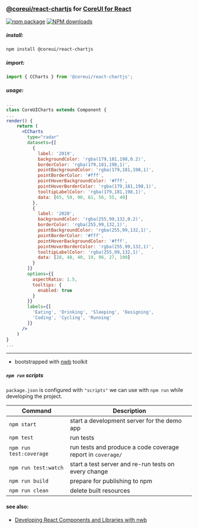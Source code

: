 ### [@coreui/react-chartjs](https://coreui.io/) for [CoreUI for React](https://coreui.io/react/)

[![npm package][npm-badge]][npm]
[![NPM downloads][npm-download]][npm]

[npm-badge]: https://img.shields.io/npm/v/@coreui/react-chartjs/latest?style=flat-square
[npm]: https://www.npmjs.com/package/@coreui/react-chartjs
[npm-download]: https://img.shields.io/npm/dm/@coreui/react-chartjs.svg?style=flat-square

##### install:
```bash
npm install @coreui/react-chartjs 
```

##### import: 
```jsx
import { CCharts } from '@coreui/react-chartjs';
```

##### usage:
```jsx
...
class CoreUICharts extends Component {
...
render() {
    return (
      <CCharts
        type="radar"
        datasets={[
          {
            label: '2019',
            backgroundColor: 'rgba(179,181,198,0.2)',
            borderColor: 'rgba(179,181,198,1)',
            pointBackgroundColor: 'rgba(179,181,198,1)',
            pointBorderColor: '#fff',
            pointHoverBackgroundColor: '#fff',
            pointHoverBorderColor: 'rgba(179,181,198,1)',
            tooltipLabelColor: 'rgba(179,181,198,1)',
            data: [65, 59, 90, 81, 56, 55, 40]
          },
          {
            label: '2020',
            backgroundColor: 'rgba(255,99,132,0.2)',
            borderColor: 'rgba(255,99,132,1)',
            pointBackgroundColor: 'rgba(255,99,132,1)',
            pointBorderColor: '#fff',
            pointHoverBackgroundColor: '#fff',
            pointHoverBorderColor: 'rgba(255,99,132,1)',
            tooltipLabelColor: 'rgba(255,99,132,1)',
            data: [28, 48, 40, 19, 96, 27, 100]
          }
        ]}
        options={{
          aspectRatio: 1.5,
          tooltips: {
            enabled: true
          }
        }}
        labels={[
          'Eating', 'Drinking', 'Sleeping', 'Designing',
          'Coding', 'Cycling', 'Running'
        ]}
      />
    )
}
...
```

---

- bootstrapped with [nwb](https://github.com/insin/nwb) toolkit

##### `npm run` scripts

`package.json` is configured with `"scripts"` we can use with `npm run` while developing the project.

Command | Description |
--- | ---
`npm start` | start a development server for the demo app
`npm test` | run tests
`npm run test:coverage` | run tests and produce a code coverage report in `coverage/`
`npm run test:watch` | start a test server and re-run tests on every change
`npm run build` | prepare for publishing to npm
`npm run clean` | delete built resources

#### see also:
- [Developing React Components and Libraries with nwb](https://github.com/insin/nwb/blob/master/docs/guides/ReactComponents.md#developing-react-components-and-libraries-with-nwb)
